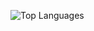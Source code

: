 ![Top Languages](https://wakatime.com/share/@a846d656-03ba-4934-9b3f-75e1f0c33755/38792d46-6a24-4522-860e-9f7a2d5c8038.svg)
